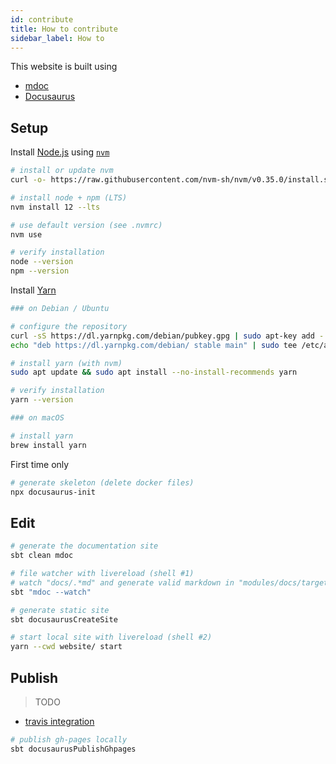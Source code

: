```yaml
---
id: contribute
title: How to contribute
sidebar_label: How to
---
```


This website is built using

* [mdoc](https://scalameta.org/mdoc)
* [Docusaurus](https://docusaurus.io)

## Setup

Install [Node.js](https://nodejs.org) using [`nvm`](https://github.com/nvm-sh/nvm)

```bash
# install or update nvm
curl -o- https://raw.githubusercontent.com/nvm-sh/nvm/v0.35.0/install.sh | bash

# install node + npm (LTS)
nvm install 12 --lts

# use default version (see .nvmrc)
nvm use

# verify installation
node --version
npm --version
```

Install [Yarn](https://yarnpkg.com)

```bash
### on Debian / Ubuntu

# configure the repository
curl -sS https://dl.yarnpkg.com/debian/pubkey.gpg | sudo apt-key add -
echo "deb https://dl.yarnpkg.com/debian/ stable main" | sudo tee /etc/apt/sources.list.d/yarn.list

# install yarn (with nvm)
sudo apt update && sudo apt install --no-install-recommends yarn

# verify installation
yarn --version

### on macOS

# install yarn
brew install yarn
```

First time only

```bash
# generate skeleton (delete docker files)
npx docusaurus-init
```

## Edit

```bash
# generate the documentation site
sbt clean mdoc

# file watcher with livereload (shell #1)
# watch "docs/.*md" and generate valid markdown in "modules/docs/target/mdoc"
sbt "mdoc --watch"

# generate static site
sbt docusaurusCreateSite

# start local site with livereload (shell #2)
yarn --cwd website/ start
```

## Publish

> TODO

* [travis integration](https://scalameta.org/mdoc/docs/docusaurus.html#publish-to-github-pages-from-ci)

```bash
# publish gh-pages locally
sbt docusaurusPublishGhpages
```
